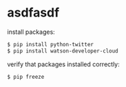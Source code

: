 # asdfasdf

install packages:

```bash
$ pip install python-twitter
$ pip install watson-developer-cloud
```

verify that packages installed correctly:

```bash
$ pip freeze
```
